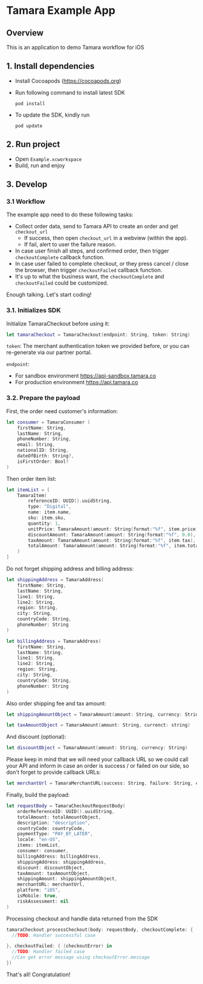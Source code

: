 # Tamara Example App

## Overview

This is an application to demo Tamara workflow for iOS

## 1. Install dependencies

* Install Cocoapods (https://cocoapods.org)
* Run following command to install latest SDK

  ```
  pod install
  ```
* To update the SDK, kindly run

  ```
  pod update
  ```
## 2. Run project

* Open `Example.xcworkspace`
* Build, run and enjoy

## 3. Develop

### 3.1 Workflow

The example app need to do these following tasks:

- Collect order data, send to Tamara API to create an order and get `checkout_url`
  - If success, then open `checkout_url` in a webview (within the app).
  - If fail, alert to user the failure reason.
- In case user finish all steps, and confirmed order, then trigger `checkoutComplete` callback function.
- In case user failed to complete checkout, or they press cancel / close the browser, then trigger `checkoutFailed` callback function.
- It's up to what the business want, the `checkoutComplete` and `checkoutFailed` could be customized.

Enough talking. Let's start coding!


### 3.1. Initializes SDK

Initialize TamaraCheckout before using it:
```swift
let tamaraCheckout = TamaraCheckout(endpoint: String, token: String)
```

`token`: The merchant authentication token we provided before, or you can re-generate via our partner portal.

`endpoint`:
* For sandbox environment https://api-sandbox.tamara.co
* For production environment https://api.tamara.co

### 3.2. Prepare the payload

First, the order need customer's information:
```swift
let consumer = TamaraConsumer (
    firstName: String,
    lastName: String,
    phoneNumber: String,
    email: String,
    nationalID: String,
    dateOfBirth: String?,
    isFirstOrder: Bool?
)
```

Then order item list:
```swift
let itemList = [
    TamaraItem(
        referenceID: UUID().uuidString,
        type: "Digital",
        name: item.name,
        sku: item.sku,
        quantity: 1,
        unitPrice: TamaraAmount(amount: String(format:"%f", item.price), currency: currency),
        discountAmount: TamaraAmount(amount: String(format:"%f", 0.0), currency: currency),
        taxAmount: TamaraAmount(amount: String(format:"%f", item.tax), currency: currency),
        totalAmount: TamaraAmount(amount: String(format:"%f", item.total), currency: currency)
    )
]
```

Do not forget shipping address and billing address:
```swift
let shippingAddress = TamaraAddress(
    firstName: String,
    lastName: String,
    line1: String,
    line2: String,
    region: String,
    city: String,
    countryCode: String,
    phoneNumber: String
)

let billingAddress = TamaraAddress(
    firstName: String,
    lastName: String,
    line1: String,
    line2: String,
    region: String,
    city: String,
    countryCode: String,
    phoneNumber: String
)
```

Also order shipping fee and tax amount:
```swift
let shippingAmountObject = TamaraAmount(amount: String, currency: String)

let taxAmountObject = TamaraAmount(amount: String, currenct: string)
```

And discount (optional):
```swift
let discountObject = TamaraAmount(amount: String, currency: String)
```

Please keep in mind that we will need your callback URL so we could call your API and inform in case an order is success / or failed on our side, so don't forget to provide callback URLs:

```swift
let merchantUrl = TamaraMerchantURL(success: String, failure: String, cancel: String, notification: String)
 ```

Finally, build the payload:

```swift
let requestBody = TamaraCheckoutRequestBody(
    orderReferenceID: UUID().uuidString,
    totalAmount: totalAmountObject,
    description: "description",
    countryCode: countryCode,
    paymentType: "PAY_BY_LATER",
    locale: "en-US",
    items: itemList,
    consumer: consumer,
    billingAddress: billingAddress,
    shippingAddress: shippingAddress,
    discount: discountObject,
    taxAmount: taxAmountObject,
    shippingAmount: shippingAmountObject,
    merchantURL: merchantUrl,
    platform: "iOS",
    isMobile: true,
    riskAssessment: nil
)
```

Processing checkout and handle data returned from the SDK
```swift
tamaraCheckout.processCheckout(body: requestBody, checkoutComplete: { (checkoutSuccess) in
  //TODO: Handler successful case

}, checkoutFailed: { (checkoutError) in
  //TODO: Handler failed case
  //Can get error message using checkoutError.message
})
```

That's all! Congratulation!



